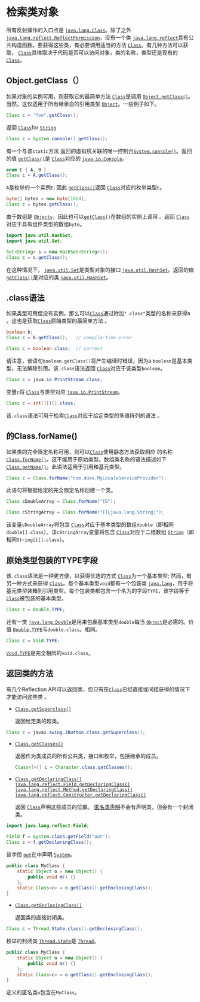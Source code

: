 # 检索类对象

所有反射操作的入口点是 [`java.lang.Class`](https://docs.oracle.com/javase/8/docs/api/java/lang/Class.html)。除了之外 [`java.lang.reflect.ReflectPermission`](https://docs.oracle.com/javase/8/docs/api/java/lang/reflect/ReflectPermission.html)，没有一个类 [`java.lang.reflect`](https://docs.oracle.com/javase/8/docs/api/java/lang/reflect/package-summary.html)具有公共构造函数。要获得这些类，有必要调用适当的方法 [`Class`](https://docs.oracle.com/javase/8/docs/api/java/lang/Class.html)。有几种方法可以获取， [`Class`](https://docs.oracle.com/javase/8/docs/api/java/lang/Class.html)具体取决于代码是否可以访问对象，类的名称，类型还是现有的 [`Class`](https://docs.oracle.com/javase/8/docs/api/java/lang/Class.html)。

## Object.getClass（）

如果对象的实例可用，则获取它的最简单方法 [`Class`](https://docs.oracle.com/javase/8/docs/api/java/lang/Class.html)是调用 [`Object.getClass()`](https://docs.oracle.com/javase/8/docs/api/java/lang/Object.html#getClass--)。当然，这仅适用于所有继承自的引用类型 [`Object`](https://docs.oracle.com/javase/8/docs/api/java/lang/Object.html)。一些例子如下。

```java
Class c = "foo".getClass();
```

返回 [`Class`](https://docs.oracle.com/javase/8/docs/api/java/lang/Class.html)for [`String`](https://docs.oracle.com/javase/8/docs/api/java/lang/String.html)

```java
Class c = System.console().getClass();
```

有一个与该`static`方法 返回的虚拟机关联的唯一控制台[`System.console()`](https://docs.oracle.com/javase/8/docs/api/java/lang/System.html#console--)。返回的值 [`getClass()`](https://docs.oracle.com/javase/8/docs/api/java/lang/Object.html#getClass--)是 [`Class`](https://docs.oracle.com/javase/8/docs/api/java/lang/Class.html)对应的 [`java.io.Console`](https://docs.oracle.com/javase/8/docs/api/java/io/Console.html)。

```java
enum E { A, B }
Class c = A.getClass();
```

`A`是枚举的一个实例`E`; 因此 [`getClass()`](https://docs.oracle.com/javase/8/docs/api/java/lang/Object.html#getClass--)返回 [`Class`](https://docs.oracle.com/javase/8/docs/api/java/lang/Class.html)对应的枚举类型`E`。

```java
byte[] bytes = new byte[1024];
Class c = bytes.getClass();
```

由于数组是 [`Objects`](https://docs.oracle.com/javase/8/docs/api/java/lang/Object.html)，因此也可以[`getClass()`](https://docs.oracle.com/javase/8/docs/api/java/lang/Object.html#getClass--)在数组的实例上调用 。返回 [`Class`](https://docs.oracle.com/javase/8/docs/api/java/lang/Class.html)对应于具有组件类型的数组`byte`。

```java
import java.util.HashSet;
import java.util.Set;

Set<String> s = new HashSet<String>();
Class c = s.getClass();
```

在这种情况下， [`java.util.Set`](https://docs.oracle.com/javase/8/docs/api/java/util/Set.html)是类型对象的接口 [`java.util.HashSet`](https://docs.oracle.com/javase/8/docs/api/java/util/HashSet.html)。返回的值 [`getClass()`](https://docs.oracle.com/javase/8/docs/api/java/lang/Object.html#getClass--)是对应的类 [`java.util.HashSet`](https://docs.oracle.com/javase/8/docs/api/java/util/HashSet.html)。

## .class语法

如果类型可用但没有实例，那么可以[`Class`](https://docs.oracle.com/javase/8/docs/api/java/lang/Class.html)通过附加`".class"`类型的名称来获得a 。这也是获取[`Class`](https://docs.oracle.com/javase/8/docs/api/java/lang/Class.html)原始类型的最简单方法 。

```java
boolean b;
Class c = b.getClass();   // compile-time error

Class c = boolean.class;  // correct
```

请注意，该语句`boolean.getClass()`将产生编译时错误，因为a `boolean`是基本类型，无法解除引用。该`.class`语法返回 [`Class`](https://docs.oracle.com/javase/8/docs/api/java/lang/Class.html)对应于该类型`boolean`。

```java
Class c = java.io.PrintStream.class;
```

变量`c`将 [`Class`](https://docs.oracle.com/javase/8/docs/api/java/lang/Class.html)与类型对应 [`java.io.PrintStream`](https://docs.oracle.com/javase/8/docs/api/java/io/PrintStream.html)。

```java
Class c = int[][][].class;
```

该`.class`语法可用于检索[`Class`](https://docs.oracle.com/javase/8/docs/api/java/lang/Class.html)对应于给定类型的多维阵列的语法 。

## 的Class.forName()

如果类的完全限定名称可用，则可以[`Class`](https://docs.oracle.com/javase/8/docs/api/java/lang/Class.html)使用静态方法获取相应 的名称 [`Class.forName()`](https://docs.oracle.com/javase/8/docs/api/java/lang/Class.html#forName-java.lang.String-)。这不能用于原始类型。数组类名称的语法描述如下 [`Class.getName()`](https://docs.oracle.com/javase/8/docs/api/java/lang/Class.html#getName--)。此语法适用于引用和基元类型。

```java
Class c = Class.forName("com.duke.MyLocaleServiceProvider");
```

此语句将根据给定的完全限定名称创建一个类。

```java
Class cDoubleArray = Class.forName("[D");

Class cStringArray = Class.forName("[[Ljava.lang.String;");
```

该变量`cDoubleArray`将包含 [`Class`](https://docs.oracle.com/javase/8/docs/api/java/lang/Class.html)对应于基本类型的数组`double`（即相同`double[].class`）。该`cStringArray`变量将包含 [`Class`](https://docs.oracle.com/javase/8/docs/api/java/lang/Class.html)对应于二维数组 [`String`](https://docs.oracle.com/javase/8/docs/api/java/lang/String.html)（即相同`String[][].class`）。

## 原始类型包装的TYPE字段

该`.class`语法是一种更方便，以获得优选的方式 [`Class`](https://docs.oracle.com/javase/8/docs/api/java/lang/Class.html)为一个基本类型; 然而，有另一种方式来获得 [`Class`](https://docs.oracle.com/javase/8/docs/api/java/lang/Class.html)。每个基本类型`void`都有一个包装类 [`java.lang`](https://docs.oracle.com/javase/8/docs/api/java/lang/package-summary.html)，用于将基元类型装箱到引用类型。每个包装类都包含一个名为的字段`TYPE`，该字段等于 [`Class`](https://docs.oracle.com/javase/8/docs/api/java/lang/Class.html)被包装的基本类型。

```java
Class c = Double.TYPE;
```

还有一类 [`java.lang.Double`](https://docs.oracle.com/javase/8/docs/api/java/lang/Double.html)是用来包裹基本类型`double`每当 [`Object`](https://docs.oracle.com/javase/8/docs/api/java/lang/Object.html)是必需的。价值 [`Double.TYPE`](https://docs.oracle.com/javase/8/docs/api/java/lang/Double.html#TYPE)与`double.class`。相同。

```java
Class c = Void.TYPE;
```

[`Void.TYPE`](https://docs.oracle.com/javase/8/docs/api/java/lang/Void.html#TYPE)是完全相同的`void.class`。

## 返回类的方法

有几个Reflection API可以返回类，但只有在[`Class`](https://docs.oracle.com/javase/8/docs/api/java/lang/Class.html)已经直接或间接获得的情况下才能访问这些类 。

- [`Class.getSuperclass()`](https://docs.oracle.com/javase/8/docs/api/java/lang/Class.html#getSuperclass--)

  返回给定类的超类。

```java
Class c = javax.swing.JButton.class.getSuperclass();
```

- [`Class.getClasses()`](https://docs.oracle.com/javase/8/docs/api/java/lang/Class.html#getClasses--)

  返回作为类成员的所有公共类，接口和枚举，包括继承的成员。

  ```java
  Class<?>[] c = Character.class.getClasses();
  ```

- [`Class.getDeclaringClass()`](https://docs.oracle.com/javase/8/docs/api/java/lang/Class.html#getDeclaringClass--) [`java.lang.reflect.Field.getDeclaringClass()`](https://docs.oracle.com/javase/8/docs/api/java/lang/reflect/Field.html#getDeclaringClass--) [`java.lang.reflect.Method.getDeclaringClass()`](https://docs.oracle.com/javase/8/docs/api/java/lang/reflect/Method.html#getDeclaringClass--) [`java.lang.reflect.Constructor.getDeclaringClass()`](https://docs.oracle.com/javase/8/docs/api/java/lang/reflect/Constructor.html#getDeclaringClass--)

  返回 [`Class`](https://docs.oracle.com/javase/8/docs/api/java/lang/Class.html)声明这些成员的位置。 [匿名类声明](https://docs.oracle.com/javase/specs/jls/se7/html/jls-15.html#jls-15.9.5)不会有声明类，但会有一个封闭类。

```java
import java.lang.reflect.Field;

Field f = System.class.getField("out");
Class c = f.getDeclaringClass();
```

该字段 [`out`](https://docs.oracle.com/javase/8/docs/api/java/lang/System.html#out)在中声明 [`System`](https://docs.oracle.com/javase/8/docs/api/java/lang/System.html)。

```java
public class MyClass {
    static Object o = new Object() {
        public void m() {} 
    };
    static Class<c> = o.getClass().getEnclosingClass();
}
```

- [`Class.getEnclosingClass()`](https://docs.oracle.com/javase/8/docs/api/java/lang/Class.html#getEnclosingClass--)

  返回类的直接封闭类。

```java
Class c = Thread.State.class().getEnclosingClass();
```

枚举的封闭类 [`Thread.State`](https://docs.oracle.com/javase/8/docs/api/java/lang/Thread.State.html)是 [`Thread`](https://docs.oracle.com/javase/8/docs/api/java/lang/Thread.html)。

```java
public class MyClass {
    static Object o = new Object() { 
        public void m() {} 
    };
    static Class<c> = o.getClass().getEnclosingClass();
}
```

定义的匿名类`o`包含在`MyClass`。